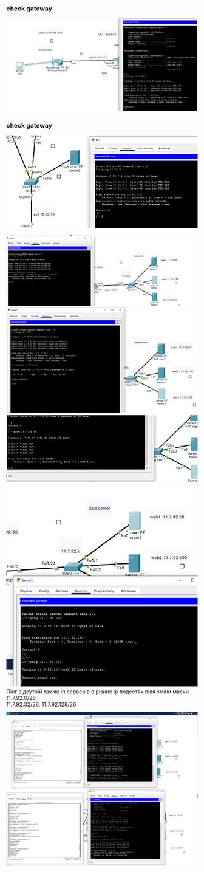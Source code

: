 ### check gateway
![alt text](/m1/task3.2/screenshots/1.png "Описание будет тут")
### check gateway
![alt text](/m1/task3.2/screenshots/2.png "Описание будет тут")

![alt text](/m1/task3.2/screenshots/3.png "Описание будет тут")
![alt text](/m1/task3.2/screenshots/4.png "Описание будет тут")
![alt text](/m1/task3.2/screenshots/5.png "Описание будет тут")
![alt text](/m1/task3.2/screenshots/6a.png "Описание будет тут") \
Пінг відсутній так як іп серверів в різних ip подсетях піля зміни маски   \
11.7.92.0/26, \
11.7.92.32/26, 
11.7.92.128/26 
![alt text](/m1/task3.2/screenshots/7.png "Описание будет тут")
![alt text](/m1/task3.2/screenshots/8.png "Описание будет тут")
